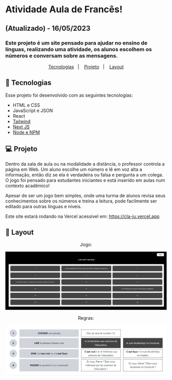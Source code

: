 # Atividade Aula de Francês!
## (Atualizado) - 16/05/2023
### Este projeto é um site pensado para ajudar no ensino de línguas, realizando uma atividade, os alunos escolhem os números e conversam sobre as mensagens.

<p align="center">
  <a href="#-tecnologias">Tecnologias</a>&nbsp;&nbsp;&nbsp;|&nbsp;&nbsp;&nbsp;
  <a href="#-projeto">Projeto</a>&nbsp;&nbsp;&nbsp;|&nbsp;&nbsp;&nbsp;
  <a href="#-layout">Layout</a>
</p>

## 🚀 Tecnologias

Esse projeto foi desenvolvido com as seguintes tecnologias:

- HTML e CSS
- JavaScript e JSON
- React
- [Tailwind](https://tailwindcss.com/)
- [Next JS](https://nextjs.org/)
- [Node e NPM](https://nodejs.org/)

## 💻 Projeto

Dentro da sala de aula ou na modalidade a distância, o professor controla a página em Web.
Um aluno escolhe um número e lê em voz alta a informação, então diz se ela é verdadeira ou falsa e pergunta a um colega. O jogo foi pensado para estudantes iniciantes  e está inserido em aulas num contexto acadêmico!

Apesar de ser um jogo bem simples, onde uma turma de alunos revisa seus conhecimentos sobre os números e treina a leitura, pode facilmente ser editado para outras línguas e níveis.

Este site estará rodando na Vercel acessível em:
https://cla-ju.vercel.app

## 🔖 Layout

<div align="center">
    <p>Jogo:</p>
    <img src="src/assets/jogo.png">
</div>

<div align="center">
    <p>Regras:</p>
    <img src="src/assets/regras.png">
</div>
